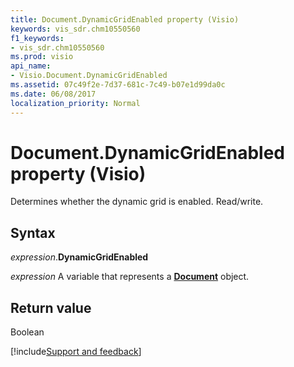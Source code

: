 ```yaml
---
title: Document.DynamicGridEnabled property (Visio)
keywords: vis_sdr.chm10550560
f1_keywords:
- vis_sdr.chm10550560
ms.prod: visio
api_name:
- Visio.Document.DynamicGridEnabled
ms.assetid: 07c49f2e-7d37-681c-7c49-b07e1d99da0c
ms.date: 06/08/2017
localization_priority: Normal
---
```



# Document.DynamicGridEnabled property (Visio)

Determines whether the dynamic grid is enabled. Read/write.


## Syntax

_expression_.**DynamicGridEnabled**

_expression_ A variable that represents a **[Document](Visio.Document.md)** object.


## Return value

Boolean

[!include[Support and feedback](~/includes/feedback-boilerplate.md)]